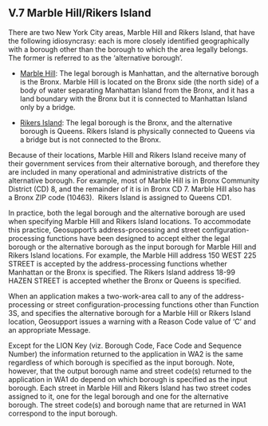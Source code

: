 <h2>V.7  Marble Hill/Rikers Island</h2>  

There are two New York City areas, Marble Hill and Rikers Island, that have the following idiosyncrasy:  each is more closely identified geographically with a borough other than the borough to which the area legally belongs.  The former is referred to as the ‘alternative borough’.  

* <u>Marble Hill</u>: The legal borough is Manhattan, and the alternative borough is the Bronx.  Marble Hill is located on the Bronx side (the north side) of a body of water separating Manhattan Island from the Bronx, and it has a land boundary with the Bronx but it is connected to Manhattan Island only by a bridge.  

* <u>Rikers Island</u>: The legal borough is the Bronx, and the alternative borough is Queens.  Rikers Island is physically connected to Queens via a bridge but is not connected to the Bronx.  

Because of their locations, Marble Hill and Rikers Island receive many of their government services from their alternative borough, and therefore they are included in many operational and administrative districts of the alternative borough.  For example, most of Marble Hill is in Bronx Community District (CD) 8, and the remainder of it is in Bronx CD 7.  Marble Hill also has a Bronx ZIP code (10463).  Rikers Island is assigned to Queens CD1.  

In practice, both the legal borough and the alternative borough are used when specifying Marble Hill and Rikers Island locations.  To accommodate this practice, Geosupport’s address-processing and street configuration-processing functions have been designed to accept either the legal borough or the alternative borough as the input borough for Marble Hill and Rikers Island locations.  For example, the Marble Hill address 150 WEST 225 STREET is accepted by the address-processing functions whether Manhattan or the Bronx is specified.  The Rikers Island address 18-99 HAZEN STREET is accepted whether the Bronx or Queens is specified.  

When an application makes a two-work-area call to any of the address-processing or street configuration-processing functions other than Function 3S, and specifies the alternative borough for a Marble Hill or Rikers Island location, Geosupport issues a warning with a Reason Code value of ‘C’ and an appropriate Message.  

Except for the LION Key (viz. Borough Code, Face Code and Sequence Number) the information returned to the application in WA2 is the same regardless of which borough is specified as the input borough.  Note, however, that the output borough name and street code(s) returned to the application in WA1 do depend on which borough is specified as the input borough.  Each street in Marble Hill and Rikers Island has two street codes assigned to it, one for the legal borough and one for the alternative borough.  The street code(s) and borough name that are returned in WA1 correspond to the input borough.
